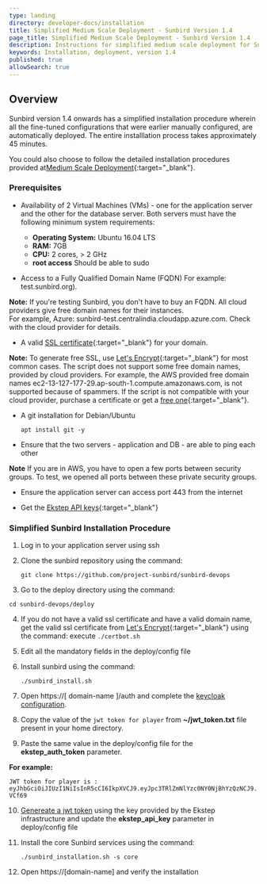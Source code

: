```yaml
---
type: landing
directory: developer-docs/installation
title: Simplified Medium Scale Deployment - Sunbird Version 1.4  
page_title: Simplified Medium Scale Deployment - Sunbird Version 1.4
description: Instructions for simplified medium scale deployment for Sunbird version 1.4 
keywords: Installation, deployment, version 1.4
published: true
allowSearch: true
---
```


## Overview 

Sunbird version 1.4 onwards has a simplified installation procedure wherein all the fine-tuned configurations that were earlier manually configured, are automatically deployed. The entire installlation process takes approximately 45 minutes. 

You could also choose to follow the detailed installation procedures provided at[Medium Scale Deployment](http://www.sunbird.org/developer-docs/installation/medium_scale_deploy/){:target="_blank"}.

### Prerequisites

- Availability of 2 Virtual Machines (VMs) - one for the application server and the other for the database server. Both servers must have the following minimum system requirements:

    - **Operating System:** Ubuntu 16.04 LTS   
    - **RAM:** 7GB   
    - **CPU:** 2 cores, > 2 GHz  
    - **root access** Should be able to sudo

- Access to a Fully Qualified Domain Name (FQDN) For example: test.sunbird.org). 

**Note:** If you're testing Sunbird, you don't have to buy an FQDN. All cloud providers give free domain names for their instances.  
For example, Azure: sunbird-test.centralindia.cloudapp.azure.com. Check with the cloud provider for details.

- A valid [SSL certificate](https://en.wikipedia.org/wiki/Public_key_certificate#TLS/SSL_server_certificate){:target="_blank"} for your domain. 

**Note:** To generate free SSL, use [Let's Encrypt](https://letsencrypt.org/){:target="_blank"} for most common cases. The script does not support some free domain names, provided by cloud providers. For example, the AWS provided free domain names ec2-13-127-177-29.ap-south-1.compute.amazonaws.com, is not supported because of spammers. If the script is not compatible with your cloud provider, purchase a certificate or get a [free one](http://dot.tk){:target="_blank"}.

- A git installation for Debian/Ubuntu

  `apt install git -y`

- Ensure that the two servers - application and DB - are able to ping each other

**Note** If you are in AWS, you have to open a few ports between security groups. To test, we opened all ports between these private security groups.

- Ensure the application server can access port 443 from the internet

- Get the [Ekstep API keys](http://www.sunbird.org/developer-docs/telemetry/authtokengenerator_jslibrary/#how-to-generate-authorization-credentials){:target="_blank"}

### Simplified Sunbird Installation Procedure

1. Log in to your application server using ssh 

2. Clone the sunbird repository using the command:

    `git clone https://github.com/project-sunbird/sunbird-devops`

3. Go to the deploy directory using the command:

  `cd sunbird-devops/deploy`

4. If you do not have a valid ssl certificate and have a valid domain name, get the valid ssl certificate from [Let's Encrypt](https://letsencrypt.org/){:target="_blank"} using the command:
    execute `./certbot.sh`

5. Edit all the mandatory fields in the deploy/config file

6. Install sunbird using the command:

    `./sunbird_install.sh`

7. Open https://[ domain-name ]/auth and complete the [keycloak configuration](http://www.sunbird.org/developer-docs/installation/keycloak_realm_configuration).

8. Copy the value of the `jwt token for player` from **~/jwt_token.txt** file present in your home directory.

9. Paste the same value in the deploy/config file for the **ekstep_auth_token** parameter.

  **For example:**

`JWT token for player is : eyJhbGciOiJIUzI1NiIsInR5cCI6IkpXVCJ9.eyJpc3TRlZmNlYzc0NY0NjBhYzQzNCJ9.VCf69`

10. [Genereate a jwt token](https://community.ekstep.in/developer-knowledgebase/45-getting-started-with-apis) using the key provided by the Ekstep infrastructure and update the **ekstep_api_key** parameter in deploy/config file

11. Install the core Sunbird services using the command:

    `./sunbird_installation.sh -s core`

12. Open https://[domain-name] and verify the installation

